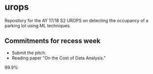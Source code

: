 # urops
Repository for the AY 17/18 S2 UROPS on detecting the occupancy of a parking lot using ML techniques.

## Commitments for recess week
- Submit the pitch.
- Reading paper "On the Cost of Data Analysis."

99.9%
